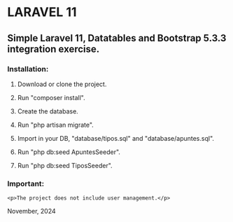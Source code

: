 <h1>LARAVEL 11</h1>

<h2>Simple Laravel 11, Datatables and Bootstrap 5.3.3 integration exercise.</h2>

<h3>Installation:</h3>

1. Download or clone the project.

2. Run   "composer install".

3. Create the database.

4. Run "php artisan migrate".

5. Import in your DB, "database/tipos.sql"  and "database/apuntes.sql".

6. Run "php db:seed  ApuntesSeeder".

7. Run "php db:seed TiposSeeder".

<h3>Important:</h3>

    <p>The project does not include user management.</p>
    

November, 2024
